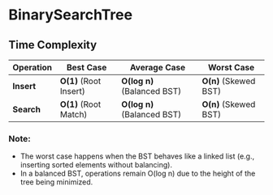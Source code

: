 # BinarySearchTree

## Time Complexity
| Operation   | Best Case               | Average Case                | Worst Case            |
|-------------|-------------------------|-----------------------------|-----------------------|
| **Insert**  | **O(1)** (Root Insert)  | **O(log n)** (Balanced BST) | **O(n)** (Skewed BST) |
| **Search**  | **O(1)** (Root Match)   | **O(log n)** (Balanced BST) | **O(n)** (Skewed BST) |


### Note:

- The worst case happens when the BST behaves like a linked list (e.g., inserting sorted elements without balancing).
- In a balanced BST, operations remain O(log n) due to the height of the tree being minimized.